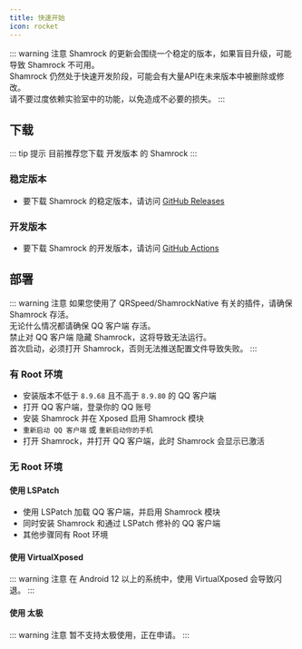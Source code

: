 ```yaml
---
title: 快速开始
icon: rocket
---
```


::: warning 注意
Shamrock 的更新会围绕一个稳定的版本，如果盲目升级，可能导致 Shamrock 不可用。  
Shamrock 仍然处于快速开发阶段，可能会有大量API在未来版本中被删除或修改。  
请不要过度依赖实验室中的功能，以免造成不必要的损失。
:::

## 下载

::: tip 提示
目前推荐您下载 开发版本 的 Shamrock
:::

### 稳定版本

- 要下载 Shamrock 的稳定版本，请访问 [GitHub Releases](https://github.com/linxinrao/Shamrock/releases)

### 开发版本

- 要下载 Shamrock 的开发版本，请访问 [GitHub Actions](https://github.com/linxinrao/Shamrock/actions/workflows/build-apk.yml)

## 部署

::: warning 注意
如果您使用了 QRSpeed/ShamrockNative 有关的插件，请确保 Shamrock 存活。  
无论什么情况都请确保 QQ 客户端 存活。  
禁止对 QQ 客户端 隐藏 Shamrock，这将导致无法运行。  
首次启动，必须打开 Shamrock，否则无法推送配置文件导致失败。
:::

### 有 Root 环境

- 安装版本不低于 `8.9.68` 且不高于 `8.9.80` 的 QQ 客户端
- 打开 QQ 客户端，登录你的 QQ 账号
- 安装 Shamrock 并在 Xposed 启用 Shamrock 模块
- `重新启动 QQ 客户端` 或 `重新启动你的手机`
- 打开 Shamrock，并打开 QQ 客户端，此时 Shamrock 会显示已激活

### 无 Root 环境

#### 使用 LSPatch

- 使用 LSPatch 加载 QQ 客户端，并启用 Shamrock 模块
- 同时安装 Shamrock 和通过 LSPatch 修补的 QQ 客户端
- 其他步骤同有 Root 环境

#### 使用 VirtualXposed

::: warning 注意
在 Android 12 以上的系统中，使用 VirtualXposed 会导致闪退。
:::

#### 使用 太极

::: warning 注意
暂不支持太极使用，正在申请。
:::
